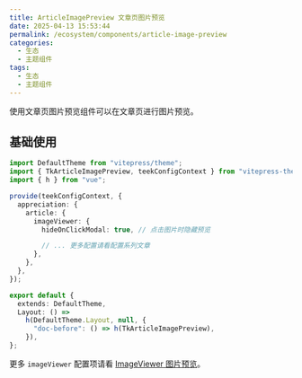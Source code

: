 ```yaml
---
title: ArticleImagePreview 文章页图片预览
date: 2025-04-13 15:53:44
permalink: /ecosystem/components/article-image-preview
categories:
  - 生态
  - 主题组件
tags:
  - 生态
  - 主题组件
---
```


使用文章页图片预览组件可以在文章页进行图片预览。

## 基础使用

```ts
import DefaultTheme from "vitepress/theme";
import { TkArticleImagePreview, teekConfigContext } from "vitepress-theme-teek";
import { h } from "vue";

provide(teekConfigContext, {
  appreciation: {
    article: {
      imageViewer: {
        hideOnClickModal: true, // 点击图片时隐藏预览

        // ... 更多配置请看配置系列文章
      },
    },
  },
});

export default {
  extends: DefaultTheme,
  Layout: () =>
    h(DefaultTheme.Layout, null, {
      "doc-before": () => h(TkArticleImagePreview),
    }),
};
```

更多 `imageViewer` 配置项请看 [ImageViewer 图片预览](/ecosystem/components/image-viewer)。
